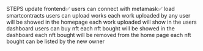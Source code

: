 STEPS
update frontend✅
users can connect with metamask✅
load smartcontracts
    users can upload works
        each work uploaded by any user will be showed in the homepage
        each work uploaded will show in the users dashboard
    users can buy nft
        each nft bought will be showed in the dashboard
        each nft bought will be removed from the home page
        each nft bought can be listed by the new owner
